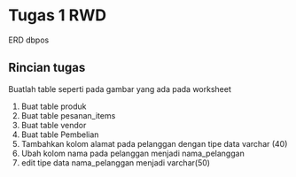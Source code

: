 # Tugas 1 RWD
ERD dbpos

## Rincian tugas
Buatlah table seperti pada gambar yang ada pada worksheet
1. Buat table produk
2. Buat table pesanan_items
3. Buat table vendor
4. Buat table Pembelian
5. Tambahkan kolom alamat pada pelanggan dengan tipe data varchar (40)
6. Ubah kolom nama pada pelanggan menjadi nama_pelanggan
7. edit tipe data nama_pelanggan menjadi varchar(50)
